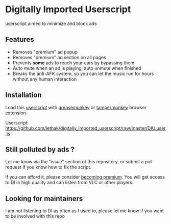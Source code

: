 # Digitally Imported Userscript

userscript aimed to minimize and block ads


## Features

* Removes "premium" ad popup
* Removes "premium" ad section on all pages
* Prevents **some** ads to reach your ears by bypassing them
* Auto mute when an ad is playing, auto unmute when finished
* Breaks the anti-AFK system, so you can let the music run for hours without any human interaction


## Installation

Load this [userscript](https://github.com/lethak/digitally_imported_userscript/raw/master/DIU.user.js) with [greasemonkey](https://addons.mozilla.org/en-gb/firefox/addon/greasemonkey/) or [tampermonkey](https://chrome.google.com/webstore/detail/tampermonkey/dhdgffkkebhmkfjojejmpbldmpobfkfo) browser extension

Userscript: https://github.com/lethak/digitally_imported_userscript/raw/master/DIU.user.js

## Still polluted by ads ?

Let me know via the "issue" section of this repository, or submit a pull request if you know how to fix the script.

If you can afford it, please consider [becoming premium](https://www.di.fm/premium). You will get access to DI in high quality and can listen from VLC or other players.


## Looking for maintainers

I am not listening to DI as often as I used to, please let me know if you want to be involved with this repo
